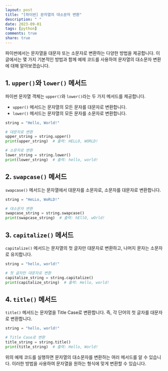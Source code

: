 ```yaml
---
layout: post
title: "[파이썬] 문자열의 대소문자 변환"
description: " "
date: 2023-09-01
tags: [python]
comments: true
share: true
---
```


파이썬에서는 문자열을 대문자 또는 소문자로 변환하는 다양한 방법을 제공합니다. 이 글에서는 몇 가지 기본적인 방법과 함께 예제 코드를 사용하여 문자열의 대소문자 변환에 대해 알아보겠습니다.

## 1. `upper()`와 `lower()` 메서드

파이썬 문자열 객체는 `upper()`와 `lower()`라는 두 가지 메서드를 제공합니다. 
- `upper()` 메서드는 문자열의 모든 문자를 대문자로 변환합니다.
- `lower()` 메서드는 문자열의 모든 문자를 소문자로 변환합니다.

```python
string = "Hello, World!"

# 대문자로 변환
upper_string = string.upper()
print(upper_string)  # 출력: HELLO, WORLD!

# 소문자로 변환
lower_string = string.lower()
print(lower_string)  # 출력: hello, world!
```

## 2. `swapcase()` 메서드

`swapcase()` 메서드는 문자열에서 대문자를 소문자로, 소문자를 대문자로 변환합니다.

```python
string = "HeLLo, WoRLD!"

# 대소문자 변환
swapcase_string = string.swapcase()
print(swapcase_string)  # 출력: hEllO, wOrld!
```

## 3. `capitalize()` 메서드

`capitalize()` 메서드는 문자열의 첫 글자만 대문자로 변환하고, 나머지 문자는 소문자로 유지합니다.

```python
string = "hello, world!"

# 첫 글자만 대문자로 변환
capitalize_string = string.capitalize()
print(capitalize_string)  # 출력: Hello, world!
```

## 4. `title()` 메서드

`title()` 메서드는 문자열을 Title Case로 변환합니다. 즉, 각 단어의 첫 글자를 대문자로 변환합니다.

```python
string = "hello, world!"

# Title Case로 변환
title_string = string.title()
print(title_string)  # 출력: Hello, World!
```

위의 예제 코드를 실행하면 문자열의 대소문자를 변환하는 여러 메서드를 알 수 있습니다. 이러한 방법을 사용하여 문자열을 원하는 형식에 맞게 변환할 수 있습니다.